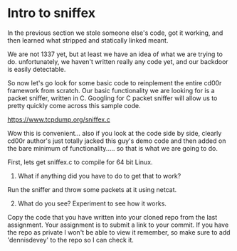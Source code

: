 # Intro to sniffex
In the previous section we stole someone else's code, got it working, and then learned what stripped and statically linked meant.

We are not 1337 yet, but at least we have an idea of what we are trying to do. unfortunately, we haven't written really any code yet, and our backdoor is easily detectable. 

So now let's go look for some basic code to reinplement the entire cd00r framework from scratch. Our basic functionality we are looking for is a packet sniffer, written in C. Googling for C packet sniffer will allow us to pretty quickly come across this sample code.

<https://www.tcpdump.org/sniffex.c>

Wow this is convenient... also if you look at the code side by side, clearly cd00r author's just totally jacked this guy's demo code and then added on the bare minimum of functionality..... so that is what we are going to do. 

First, lets get sniffex.c to compile for 64 bit Linux. 

1. What if anything did you have to do to get that to work?

Run the sniffer and throw some packets at it using netcat. 

2. What do you see? Experiment to see how it works. 

Copy  the code that you have written into your cloned repo from the last assignment. Your assignment is to submit a link to your commit. If you have the repo as private I won't be able to view it remember, so make sure to add 'dennisdevey' to the repo so I can check it.
